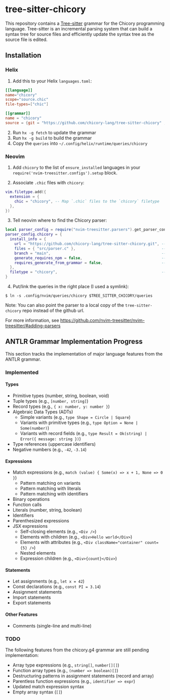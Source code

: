 # tree-sitter-chicory

This repository contains a [Tree-sitter](https://tree-sitter.github.io/tree-sitter/) grammar for the Chicory programming language. Tree-sitter is an incremental parsing system that can build a syntax tree for source files and efficiently update the syntax tree as the source file is edited.

## Installation

### Helix

1. Add this to your Helix `languages.toml`:

```toml
[[language]]
name="chicory"
scope="source.chic"
file-types=["chic"]

[[grammar]]
name = "chicory"
source = {git = "https://github.com/chicory-lang/tree-sitter-chicory" , rev="CHANGE ME: target commit hash, probably latest for now"}
```

2. Run `hx -g fetch` to update the grammar
3. Run `hx -g build` to build the grammar
4. Copy the `queries` into `~/.config/helix/runtime/queries/chicory`

### Neovim

1. Add `chicory` to the list of `ensure_installed` languages in your `require('nvim-treesitter.configs').setup` block.

2. Associate `.chic` files with `chicory`:

```lua
vim.filetype.add({
  extension = {
    chic = "chicory", -- Map `.chic` files to the `chicory` filetype
  },
})
```

3. Tell neovim where to find the Chicory parser:

```lua
local parser_config = require("nvim-treesitter.parsers").get_parser_configs()
parser_config.chicory = {
  install_info = {
    url = "https://github.com/chicory-lang/tree-sitter-chicory.git", -- Replace with your grammar repository
    files = { "src/parser.c" },                                      -- Add other files like `src/scanner.c` if needed
    branch = "main",                                                 -- Replace with the appropriate branch
    generate_requires_npm = false,                                   -- Set to true if your grammar requires npm
    requires_generate_from_grammar = false,                          -- Set to true if you need to generate the parser
  },
  filetype = "chicory",                                              -- Associate the parser with your language's filetype
}
```

4. Put/link the queries in the right place (I used a symlink):

```
$ ln -s .config/nvim/queries/chicory $TREE_SITTER_CHICORY/queries
```

Note: You can also point the parser to a local copy of the `tree-sitter-chicory` repo instead of the github url.

For more information, see https://github.com/nvim-treesitter/nvim-treesitter/#adding-parsers

## ANTLR Grammar Implementation Progress

This section tracks the implementation of major language features from the ANTLR grammar.

### Implemented

#### Types

- Primitive types (number, string, boolean, void)
- Tuple types (e.g., `[number, string]`)
- Record types (e.g., `{ x: number, y: number }`)
- Algebraic Data Types (ADTs)
  - Simple variants (e.g., `type Shape = Circle | Square`)
  - Variants with primitive types (e.g., `type Option = None | Some(number)`)
  - Variants with record fields (e.g., `type Result = Ok(string) | Error({ message: string })`)
- Type references (uppercase identifiers)
- Negative numbers (e.g., `-42`, `-3.14`)

#### Expressions

- Match expressions (e.g., `match (value) { Some(x) => x + 1, None => 0 }`)
  - Pattern matching on variants
  - Pattern matching with literals
  - Pattern matching with identifiers
- Binary operations
- Function calls
- Literals (number, string, boolean)
- Identifiers
- Parenthesized expressions
- JSX expressions
  - Self-closing elements (e.g., `<Div />`)
  - Elements with children (e.g., `<Div>Hello world</Div>`)
  - Elements with attributes (e.g., `<Div className="container" count={5} />`)
  - Nested elements
  - Expression children (e.g., `<Div>{count}</Div>`)

#### Statements

- Let assignments (e.g., `let x = 42`)
- Const declarations (e.g., `const PI = 3.14`)
- Assignment statements
- Import statements
- Export statements

#### Other Features

- Comments (single-line and multi-line)

### TODO

The following features from the chicory.g4 grammar are still pending implementation:

- Array type expressions (e.g., `string[]`, `number[][]`)
- Function array types (e.g., `(number => boolean)[]`)
- Destructuring patterns in assignment statements (record and array)
- Parentless function expressions (e.g., `identifier => expr`)
- Updated match expression syntax
- Empty array syntax (`[]`)
